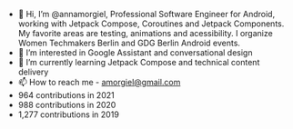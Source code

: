 - 👋 Hi, I’m @annamorgiel, Professional Software Engineer for Android, working with Jetpack Compose, Coroutines and Jetpack Components. 
My favorite areas are testing, animations and acessibility. I organize Women Techmakers Berlin and GDG Berlin Android events.
- 👀 I’m interested in Google Assistant and conversational design
- 🌱 I’m currently learning Jetpack Compose and technical content delivery
- 📫 How to reach me - amorgiel@gmail.com
- 964 contributions in 2021
- 988 contributions in 2020
- 1,277 contributions in 2019

<!---
annamorgiel/annamorgiel is a ✨ special ✨ repository because its `README.md` (this file) appears on your GitHub profile.
You can click the Preview link to take a look at your changes.
--->
